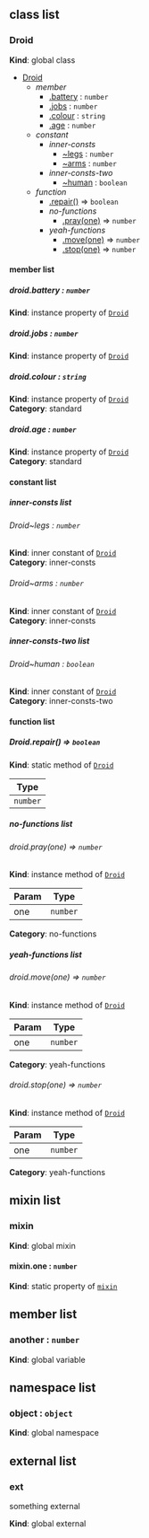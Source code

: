 ## class list


<a name="Droid"></a>
### Droid
**Kind**: global class  

* [Droid](#Droid)
    * _member_
        * [.battery](#Droid+battery) : `number`
        * [.jobs](#Droid+jobs) : `number`
        * [.colour](#Droid+colour) : `string`
        * [.age](#Droid+age) : `number`
    * _constant_
        * _inner-consts_
            * [~legs](#Droid..legs) : `number`
            * [~arms](#Droid..arms) : `number`
        * _inner-consts-two_
            * [~human](#Droid..human) : `boolean`
    * _function_
        * [.repair()](#Droid.repair) ⇒ `boolean`
        * _no-functions_
            * [.pray(one)](#Droid+pray) ⇒ `number`
        * _yeah-functions_
            * [.move(one)](#Droid+move) ⇒ `number`
            * [.stop(one)](#Droid+stop) ⇒ `number`


#### member list


<a name="Droid+battery"></a>
##### droid.battery : `number`
**Kind**: instance property of [`Droid`](#Droid)


<a name="Droid+jobs"></a>
##### droid.jobs : `number`
**Kind**: instance property of [`Droid`](#Droid)


<a name="Droid+colour"></a>
##### droid.colour : `string`
**Kind**: instance property of [`Droid`](#Droid)  
**Category**: standard


<a name="Droid+age"></a>
##### droid.age : `number`
**Kind**: instance property of [`Droid`](#Droid)  
**Category**: standard


#### constant list


##### inner-consts list


<a name="Droid..legs"></a>
###### Droid~legs : `number`
**Kind**: inner constant of [`Droid`](#Droid)  
**Category**: inner-consts


<a name="Droid..arms"></a>
###### Droid~arms : `number`
**Kind**: inner constant of [`Droid`](#Droid)  
**Category**: inner-consts


##### inner-consts-two list


<a name="Droid..human"></a>
###### Droid~human : `boolean`
**Kind**: inner constant of [`Droid`](#Droid)  
**Category**: inner-consts-two


#### function list


<a name="Droid.repair"></a>
##### Droid.repair() ⇒ `boolean`
**Kind**: static method of [`Droid`](#Droid)  

| Type     |
| -------- |
| `number` |


##### no-functions list


<a name="Droid+pray"></a>
###### droid.pray(one) ⇒ `number`
**Kind**: instance method of [`Droid`](#Droid)  

| Param | Type     |
| ----- | -------- |
| one   | `number` |


**Category**: no-functions


##### yeah-functions list


<a name="Droid+move"></a>
###### droid.move(one) ⇒ `number`
**Kind**: instance method of [`Droid`](#Droid)  

| Param | Type     |
| ----- | -------- |
| one   | `number` |


**Category**: yeah-functions


<a name="Droid+stop"></a>
###### droid.stop(one) ⇒ `number`
**Kind**: instance method of [`Droid`](#Droid)  

| Param | Type     |
| ----- | -------- |
| one   | `number` |


**Category**: yeah-functions


## mixin list


<a name="mixin"></a>
### mixin
**Kind**: global mixin


<a name="mixin.one"></a>
#### mixin.one : `number`
**Kind**: static property of [`mixin`](#mixin)


## member list


<a name="another"></a>
### another : `number`
**Kind**: global variable


## namespace list


<a name="object"></a>
### object : `object`
**Kind**: global namespace


## external list


<a name="external_ext"></a>
### ext
something external

**Kind**: global external


